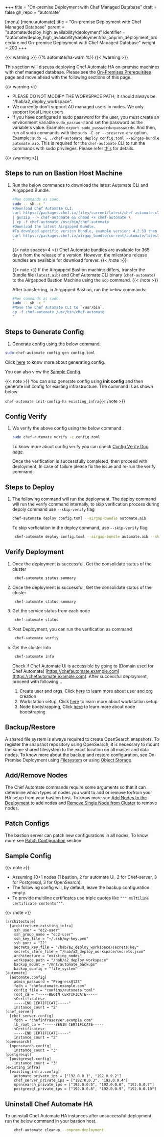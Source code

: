 +++
title = "On-premise Deployment with Chef Managed Database"
draft = false
gh_repo = "automate"

[menu]
  [menu.automate]
    title = "On-premise Deployment with Chef Managed Database"
    parent = "automate/deploy_high_availability/deployment"
    identifier = "automate/deploy_high_availability/deployment/ha_onprim_deployment_procedure.md On-premise Deployment with Chef Managed Database"
    weight = 200
+++

{{< warning >}}
{{% automate/ha-warn %}}
{{< /warning >}}

This section will discuss deploying Chef Automate HA on-premise machines with chef managed database. Please see the [On-Premises Prerequisites](/automate/ha_on_premises_deployment_prerequisites/) page and move ahead with the following sections of this page.

{{< warning >}}

- PLEASE DO NOT MODIFY THE WORKSPACE PATH; it should always be "/hab/a2_deploy_workspace".
- We currently don't support AD managed users in nodes. We only support local Linux users.
- If you have configured a sudo password for the user, you must create an environment variable `sudo_password` and set the password as the variable's value. Example: `export sudo_password=<password>`. And then, run all sudo commands with the `sudo -E or --preserve-env` option. Example: `sudo -E ./chef-automate deploy config.toml --airgap-bundle automate.aib`. This is required for the `chef-automate` CLI to run the commands with sudo privileges. Please refer [this](/automate/ha_sudo_password/) for details.

{{< /warning >}}

## Steps to run on Bastion Host Machine

1. Run the below commands to download the latest Automate CLI and Airgapped Bundle:

    ```bash
    #Run commands as sudo.
    sudo -- sh -c "
    #Download Chef Automate CLI.
    curl https://packages.chef.io/files/current/latest/chef-automate-cli/chef-automate_linux_amd64.zip \
    | gunzip - > chef-automate && chmod +x chef-automate \
    | cp -f chef-automate /usr/bin/chef-automate
    #Download the latest Airgapped Bundle.
    #To download specific version bundle, example version: 4.2.59 then replace latest.aib with 4.2.59.aib
    curl https://packages.chef.io/airgap_bundle/current/automate/latest.aib -o automate.aib
    "
    ```

    {{< note spaces=4 >}}
    Chef Automate bundles are available for 365 days from the release of a version. However, the milestone release bundles are available for download forever.
    {{< /note >}}

    {{< note >}} If the Airgapped Bastion machine differs, transfer the Bundle file (`latest.aib`) and Chef Automate CLI binary (`chef-automate`) to the Airgapped Bastion Machine using the `scp` command. {{< /note >}}

    After transferring, in Airgapped Bastion, run the below commands:

    ```bash
    #Run commands as sudo.
    sudo -- sh -c "
    #Move the Chef Automate CLI to `/usr/bin`.
    cp -f chef-automate /usr/bin/chef-automate
    "
    ```

## Steps to Generate Config

1. Generate config using the below command:

```bash
sudo chef-automate config gen config.toml
```

Click [here](/automate/ha_config_gen) to know more about generating config.

You can also view the [Sample Config](#sample-config).

{{< note >}} You can also generate config using **init config** and then generate init config for existing infrastructure. The command is as shown below:

`chef-automate init-config-ha existing_infra`{{< /note >}}

## Config Verify

1. We verify the above config using the below command :

    ```bash
    sudo chef-automate verify -c config.toml
    ```

    To know more about config verify you can check [Config Verify Doc page](/automate/ha_verification_check/).

    Once the verification is successfully completed, then proceed with deployment, In case of failure please fix the issue and re-run the verify command.

## Steps to Deploy

1. The following command will run the deployment. The deploy command will run the verify command internally, to skip verification process during depoly command use `--skip-verify` flag

    ```bash
    chef-automate deploy config.toml --airgap-bundle automate.aib
    ```

   To skip verficiation in the deploy command, use `--skip-verify` flag
    ```bash
     chef-automate deploy config.toml --airgap-bundle automate.aib --skip-verify
    ```

## Verify Deployment

1. Once the deployment is successful, Get the consolidate status of the cluster

    ```bash
     chef-automate status summary
    ```
1. Once the deployment is successful, Get the consolidate status of the cluster

    ```bash
     chef-automate status summary
    ```

1.  Get the service status from each node

    ```bash
     chef-automate status
    ```

1. Post Deployment, you can run the verification as command  

    ```bash
     chef-automate verfiy
    ```

1. Get the  cluster Info

    ```bash
     chef-automate info
    ```

    Check if Chef Automate UI is accessible by going to (Domain used for Chef Automate) [https://chefautomate.example.com](https://chefautomate.example.com).
    After successful deployment, proceed with following...
      1. Create user and orgs, Click [here](/automate/ha_node_bootstraping/#create-users-and-organization) to learn more about user and org creation
      1. Workstation setup, Click [here](/automate/ha_node_bootstraping/#workstation-setup) to learn more about workstation setup
      1. Node bootstrapping,  Click [here](/automate/ha_node_bootstraping/#bootstraping-a-node) to learn more about node bootstraping.

## Backup/Restore

A shared file system is always required to create OpenSearch snapshots. To register the snapshot repository using OpenSearch, it is necessary to mount the same shared filesystem to the exact location on all master and data nodes. To know more about the backup and restore configuration, see On-Premise Deployment using [Filesystem](/automate/ha_backup_restore_file_system) or using [Object Storage](/automate/ha_backup_restore_object_storage).

## Add/Remove Nodes

The Chef Automate commands require some arguments so that it can determine which types of nodes you want to add or remove to/from your HA setup from your bastion host. To know more see [Add Nodes to the Deployment](/automate/ha_add_nodes_to_the_deployment) to add nodes and [Remove Single Node from Cluster](/automate/ha_remove_single_node_from_cluster) to remove nodes.

## Patch Configs

The bastion server can patch new configurations in all nodes. To know more see [Patch Configuration](/automate/ha_config/#patch-configuration) section.

## Sample Config

{{< note >}}

- Assuming 10+1 nodes (1 bastion, 2 for automate UI, 2 for Chef-server, 3 for Postgresql, 3 for OpenSearch).
- The following config will, by default, leave the backup configuration empty.
- To provide multiline certificates use triple quotes like `""" multiline certificate contents"""`.

{{< /note >}}

```config
[architecture]
  [architecture.existing_infra]
    ssh_user = "ec2-user"
    ssh_group_name = "ec2-user"
    ssh_key_file = "~/.ssh/my-key.pem"
    ssh_port = "22"
    secrets_key_file = "/hab/a2_deploy_workspace/secrets.key"
    secrets_store_file = "/hab/a2_deploy_workspace/secrets.json"
    architecture = "existing_nodes"
    workspace_path = "/hab/a2_deploy_workspace"
    backup_mount = "/mnt/automate_backups"
    backup_config = "file_system"
[automate]
  [automate.config]
    admin_password = "Progress@123"
    fqdn = "chefautomate.example.com"
    config_file = "configs/automate.toml"
    root_ca = "-----BEGIN CERTIFICATE-----
    <Certificates>
    -----END CERTIFICATE-----"
    instance_count = "2"
[chef_server]
  [chef_server.config]
    fqdn = "chefinfraserver.example.com"
    lb_root_ca = "-----BEGIN CERTIFICATE-----
    <Certificates>
    -----END CERTIFICATE-----"
    instance_count = "2"
[opensearch]
  [opensearch.config]
    instance_count = "3"
[postgresql]
  [postgresql.config]
    instance_count = "3"
[existing_infra]
  [existing_infra.config]
    automate_private_ips = ["192.0.0.1", "192.0.0.2"]
    chef_server_private_ips = ["192.0.0.3", "192.0.0.4"]
    opensearch_private_ips = ["192.0.0.5", "192.0.0.6", "192.0.0.7"]
    postgresql_private_ips = ["192.0.0.8", "192.0.0.9", "192.0.0.10"]
```

## Uninstall Chef Automate HA

To uninstall Chef Automate HA instances after unsuccessful deployment, run the below command in your bastion host.

```bash
    chef-automate cleanup --onprem-deployment
```
